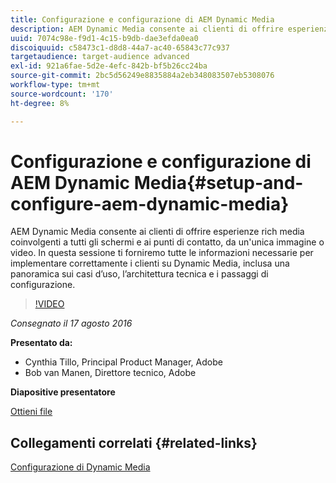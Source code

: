 ```yaml
---
title: Configurazione e configurazione di AEM Dynamic Media
description: AEM Dynamic Media consente ai clienti di offrire esperienze rich media coinvolgenti a tutti gli schermi e ai punti di contatto, da un'unica immagine o video.  In questa sessione ti forniremo tutte le informazioni necessarie per implementare correttamente i clienti su Dynamic Media, inclusa una panoramica sui casi d’uso, l’architettura tecnica e i passaggi di configurazione.
uuid: 7074c98e-f9d1-4c15-b9db-dae3efda0ea0
discoiquuid: c58473c1-d8d8-44a7-ac40-65843c77c937
targetaudience: target-audience advanced
exl-id: 921a6fae-5d2e-4efc-842b-bf5b26cc24ba
source-git-commit: 2bc5d56249e8835884a2eb348083507eb5308076
workflow-type: tm+mt
source-wordcount: '170'
ht-degree: 8%

---
```


# Configurazione e configurazione di AEM Dynamic Media{#setup-and-configure-aem-dynamic-media}

AEM Dynamic Media consente ai clienti di offrire esperienze rich media coinvolgenti a tutti gli schermi e ai punti di contatto, da un&#39;unica immagine o video.  In questa sessione ti forniremo tutte le informazioni necessarie per implementare correttamente i clienti su Dynamic Media, inclusa una panoramica sui casi d’uso, l’architettura tecnica e i passaggi di configurazione.

>[!VIDEO](https://video.tv.adobe.com/v/19297/?quality=9)

*Consegnato il 17 agosto 2016*

**Presentato da:**

* Cynthia Tillo, Principal Product Manager, Adobe
* Bob van Manen, Direttore tecnico, Adobe

**Diapositive presentatore**

[Ottieni file](assets/aemgems-081716-dynamic-media-configuration.pdf)

## Collegamenti correlati {#related-links}

[Configurazione di Dynamic Media](https://docs.adobe.com/docs/it-IT/aem/6-2/administer/content/dynamic-media/config-dynamic.html)

<!--
[Get back to the Overview](https://helpx.adobe.com/experience-manager/kt/eseminars/gems/aem-index.html)
-->
